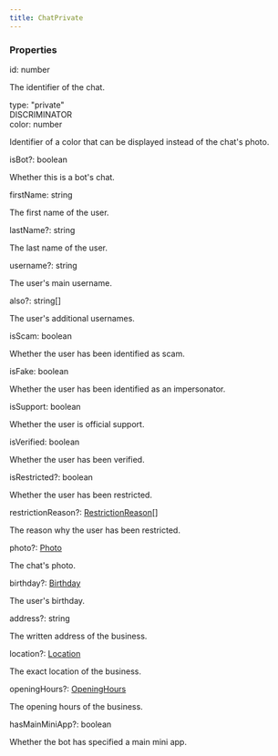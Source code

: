 ```yaml
---
title: ChatPrivate
---
```


### Properties

<div class="flex flex-col gap-3"><div><div class="flex gap-2"><div class="font-mono"><span class="font-bold">id</span><span class="opacity-50">:</span> <span>number</span></div></div><div class="pl-3"><div class="no-margin">

The identifier of the chat.

</div></div></div><div><div class="flex gap-2"><div class="font-mono"><span class="font-bold">type</span><span class="opacity-50">:</span> <span>&quot;private&quot;</span></div><div class="flex items-center"><div class="bg-dbt px-1.5 rounded-md select-none text-fgt text-[10px]">DISCRIMINATOR</div></div></div></div><div><div class="flex gap-2"><div class="font-mono"><span class="font-bold">color</span><span class="opacity-50">:</span> <span>number</span></div></div><div class="pl-3"><div class="no-margin">

Identifier of a color that can be displayed instead of the chat's photo.

</div></div></div><div><div class="flex gap-2"><div class="font-mono"><span class="font-bold">isBot</span><span class="opacity-50"><span title="Optional" class="cursor-help">?</span>:</span> <span>boolean</span></div></div><div class="pl-3"><div class="no-margin">

Whether this is a bot's chat.

</div></div></div><div><div class="flex gap-2"><div class="font-mono"><span class="font-bold">firstName</span><span class="opacity-50">:</span> <span>string</span></div></div><div class="pl-3"><div class="no-margin">

The first name of the user.

</div></div></div><div><div class="flex gap-2"><div class="font-mono"><span class="font-bold">lastName</span><span class="opacity-50"><span title="Optional" class="cursor-help">?</span>:</span> <span>string</span></div></div><div class="pl-3"><div class="no-margin">

The last name of the user.

</div></div></div><div><div class="flex gap-2"><div class="font-mono"><span class="font-bold">username</span><span class="opacity-50"><span title="Optional" class="cursor-help">?</span>:</span> <span>string</span></div></div><div class="pl-3"><div class="no-margin">

The user's main username.

</div></div></div><div><div class="flex gap-2"><div class="font-mono"><span class="font-bold">also</span><span class="opacity-50"><span title="Optional" class="cursor-help">?</span>:</span> <span>string</span><span class="opacity-50">[]</span></div></div><div class="pl-3"><div class="no-margin">

The user's additional usernames.

</div></div></div><div><div class="flex gap-2"><div class="font-mono"><span class="font-bold">isScam</span><span class="opacity-50">:</span> <span>boolean</span></div></div><div class="pl-3"><div class="no-margin">

Whether the user has been identified as scam.

</div></div></div><div><div class="flex gap-2"><div class="font-mono"><span class="font-bold">isFake</span><span class="opacity-50">:</span> <span>boolean</span></div></div><div class="pl-3"><div class="no-margin">

Whether the user has been identified as an impersonator.

</div></div></div><div><div class="flex gap-2"><div class="font-mono"><span class="font-bold">isSupport</span><span class="opacity-50">:</span> <span>boolean</span></div></div><div class="pl-3"><div class="no-margin">

Whether the user is official support.

</div></div></div><div><div class="flex gap-2"><div class="font-mono"><span class="font-bold">isVerified</span><span class="opacity-50">:</span> <span>boolean</span></div></div><div class="pl-3"><div class="no-margin">

Whether the user has been verified.

</div></div></div><div><div class="flex gap-2"><div class="font-mono"><span class="font-bold">isRestricted</span><span class="opacity-50"><span title="Optional" class="cursor-help">?</span>:</span> <span>boolean</span></div></div><div class="pl-3"><div class="no-margin">

Whether the user has been restricted.

</div></div></div><div><div class="flex gap-2"><div class="font-mono"><span class="font-bold">restrictionReason</span><span class="opacity-50"><span title="Optional" class="cursor-help">?</span>:</span> <a href="/types/restrictionreason"  >RestrictionReason</a><span class="opacity-50">[]</span></div></div><div class="pl-3"><div class="no-margin">

The reason why the user has been restricted.

</div></div></div><div><div class="flex gap-2"><div class="font-mono"><span class="font-bold">photo</span><span class="opacity-50"><span title="Optional" class="cursor-help">?</span>:</span> <a href="/types/photo"  >Photo</a></div></div><div class="pl-3"><div class="no-margin">

The chat's photo.

</div></div></div><div><div class="flex gap-2"><div class="font-mono"><span class="font-bold">birthday</span><span class="opacity-50"><span title="Optional" class="cursor-help">?</span>:</span> <a href="/types/birthday"  >Birthday</a></div></div><div class="pl-3"><div class="no-margin">

The user's birthday.

</div></div></div><div><div class="flex gap-2"><div class="font-mono"><span class="font-bold">address</span><span class="opacity-50"><span title="Optional" class="cursor-help">?</span>:</span> <span>string</span></div></div><div class="pl-3"><div class="no-margin">

The written address of the business.

</div></div></div><div><div class="flex gap-2"><div class="font-mono"><span class="font-bold">location</span><span class="opacity-50"><span title="Optional" class="cursor-help">?</span>:</span> <a href="/types/location"  >Location</a></div></div><div class="pl-3"><div class="no-margin">

The exact location of the business.

</div></div></div><div><div class="flex gap-2"><div class="font-mono"><span class="font-bold">openingHours</span><span class="opacity-50"><span title="Optional" class="cursor-help">?</span>:</span> <a href="/types/openinghours"  >OpeningHours</a></div></div><div class="pl-3"><div class="no-margin">

The opening hours of the business.

</div></div></div><div><div class="flex gap-2"><div class="font-mono"><span class="font-bold">hasMainMiniApp</span><span class="opacity-50"><span title="Optional" class="cursor-help">?</span>:</span> <span>boolean</span></div></div><div class="pl-3"><div class="no-margin">

Whether the bot has specified a main mini app.

</div></div></div></div>

